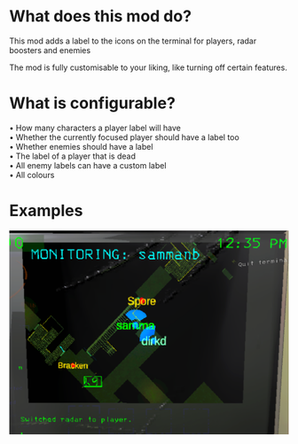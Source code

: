 # What does this mod do?
  
This mod adds a label to the icons on the terminal for players, radar boosters and enemies

The mod is fully customisable to your liking, like turning off certain features.

# What is configurable?
  
• How many characters a player label will have  
• Whether the currently focused player should have a label too  
• Whether enemies should have a label  
• The label of a player that is dead  
• All enemy labels can have a custom label  
• All colours  

# Examples
![Enemy Labels Example](/Examples/EnemyLabels.png)
